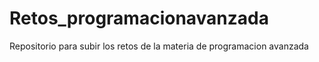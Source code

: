 # Retos_programacionavanzada
Repositorio para subir los retos de la materia de programacion avanzada
